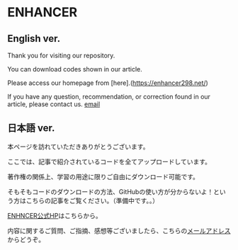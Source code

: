 # ENHANCER

## English ver.

Thank you for visiting our repository.

You can download codes shown in our article.

Please access our homepage from [here].(https://enhancer298.net/)

If you have any question, recommendation, or correction found in our article, please contact us. [email](enhancer200505@gmail.com)

## 日本語 ver.

本ページを訪れていただきありがとうございます。

ここでは、記事で紹介されているコードを全てアップロードしています。

著作権の関係上、学習の用途に限りご自由にダウンロード可能です。

そもそもコードのダウンロードの方法、GitHubの使い方が分からないよ！という方はこちらの記事をご覧ください。（準備中です。。）

[ENHNCER公式HP](https://enhancer298.net/)はこちらから。

内容に関するご質問、ご指摘、感想等ございましたら、こちらの[メールアドレス](enhancer200505@gmail.com)からどうぞ。
